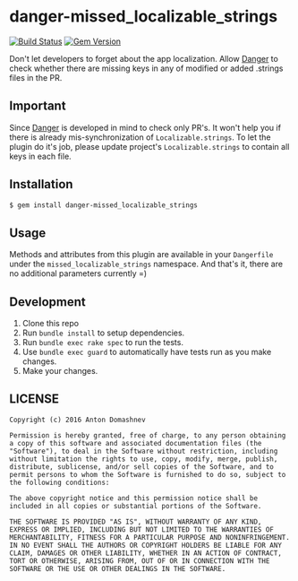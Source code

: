 # danger-missed_localizable_strings

[![Build Status](https://travis-ci.org/Antondomashnev/danger-missed_localizable_strings.svg?branch=master)](https://travis-ci.org/Antondomashnev/danger-missed_localizable_strings)
[![Gem Version](https://badge.fury.io/rb/danger-missed_localizable_strings.svg)](https://badge.fury.io/rb/danger-missed_localizable_strings)

Don't let developers to forget about the app localization.
Allow [Danger](https://github.com/danger/danger) to check whether there are
missing keys in any of modified or added .strings files in the PR.

## Important

Since [Danger](https://github.com/danger/danger) is developed in mind
to check only PR's. It won't help you if there is
already mis-synchronization of `Localizable.strings`.
To let the plugin do it's job, please update
project's `Localizable.strings` to contain all keys in each file.

## Installation

```sh
$ gem install danger-missed_localizable_strings
```

## Usage

Methods and attributes from this plugin are available in
your `Dangerfile` under the `missed_localizable_strings` namespace.
And that's it, there are no additional parameters currently =)

## Development

1. Clone this repo
2. Run `bundle install` to setup dependencies.
3. Run `bundle exec rake spec` to run the tests.
4. Use `bundle exec guard` to automatically have tests run as you make changes.
5. Make your changes.

## LICENSE

```
Copyright (c) 2016 Anton Domashnev

Permission is hereby granted, free of charge, to any person obtaining a copy of this software and associated documentation files (the "Software"), to deal in the Software without restriction, including without limitation the rights to use, copy, modify, merge, publish, distribute, sublicense, and/or sell copies of the Software, and to permit persons to whom the Software is furnished to do so, subject to the following conditions:

The above copyright notice and this permission notice shall be included in all copies or substantial portions of the Software.

THE SOFTWARE IS PROVIDED "AS IS", WITHOUT WARRANTY OF ANY KIND, EXPRESS OR IMPLIED, INCLUDING BUT NOT LIMITED TO THE WARRANTIES OF MERCHANTABILITY, FITNESS FOR A PARTICULAR PURPOSE AND NONINFRINGEMENT. IN NO EVENT SHALL THE AUTHORS OR COPYRIGHT HOLDERS BE LIABLE FOR ANY CLAIM, DAMAGES OR OTHER LIABILITY, WHETHER IN AN ACTION OF CONTRACT, TORT OR OTHERWISE, ARISING FROM, OUT OF OR IN CONNECTION WITH THE SOFTWARE OR THE USE OR OTHER DEALINGS IN THE SOFTWARE.
```
